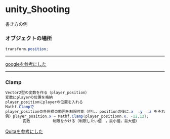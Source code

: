 # unity_Shooting

書き方の例
### オブジェクトの場所
```C#
transform.position;
```
***

[googleを参考にした](https://www.google.com/?hl=ja)
***
### Clamp
```C#
Vector2型の変数を作る（player_position）
変数にplayerの位置を格納
player_positionにplayerの位置を入れる
Mathf.Clampで
player_positionの各座標の範囲を制限可能（但し、positionの後に.x  .y  .z をそれぞれ入れる）
例）player_position.x = Mathf.Clamp(player_positionn.x, -12,12);
 　     変数　　　　　　制限をかける（制限したい値　，最小値，最大値）

```
[Quitaを参考にした](https://qiita.com/Eureka/items/81b3d88a012ddc645ff5)
